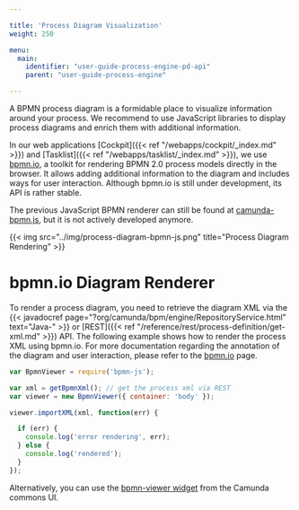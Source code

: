 ```yaml
---

title: 'Process Diagram Visualization'
weight: 250

menu:
  main:
    identifier: "user-guide-process-engine-pd-api"
    parent: "user-guide-process-engine"

---
```



A BPMN process diagram is a formidable place to visualize information around your process. We recommend to use JavaScript libraries to display process diagrams and enrich them with additional information.

In our web applications [Cockpit]({{< ref "/webapps/cockpit/_index.md" >}}) and [Tasklist]({{< ref "/webapps/tasklist/_index.md" >}}), we use [bpmn.io](http://bpmn.io/), a toolkit for rendering BPMN 2.0 process models directly in the browser. It allows adding additional information to the diagram and includes ways for user interaction. Although bpmn.io is still under development, its API is rather stable.

The previous JavaScript BPMN renderer can still be found at [camunda-bpmn.js](https://github.com/camunda/camunda-bpmn.js), but it is not actively developed anymore.

{{< img src="../img/process-diagram-bpmn-js.png" title="Process Diagram Rendering" >}}


# bpmn.io Diagram Renderer

To render a process diagram, you need to retrieve the diagram XML via the {{< javadocref page="?org/camunda/bpm/engine/RepositoryService.html" text="Java-" >}} or [REST]({{< ref "/reference/rest/process-definition/get-xml.md" >}}) API. The following example shows how to render the process XML using bpmn.io. For more documentation regarding the annotation of the diagram and user interaction, please refer to the [bpmn.io](https://github.com/bpmn-io/bpmn-js) page.

```javascript
var BpmnViewer = require('bpmn-js');

var xml = getBpmnXml(); // get the process xml via REST
var viewer = new BpmnViewer({ container: 'body' });

viewer.importXML(xml, function(err) {

  if (err) {
    console.log('error rendering', err);
  } else {
    console.log('rendered');
  }
});
```

Alternatively, you can use the  [bpmn-viewer widget](https://github.com/camunda/camunda-bpm-platform/blob/master/webapps/camunda-commons-ui/lib/widgets/bpmn-viewer/cam-widget-bpmn-viewer.html) from the Camunda commons UI.
